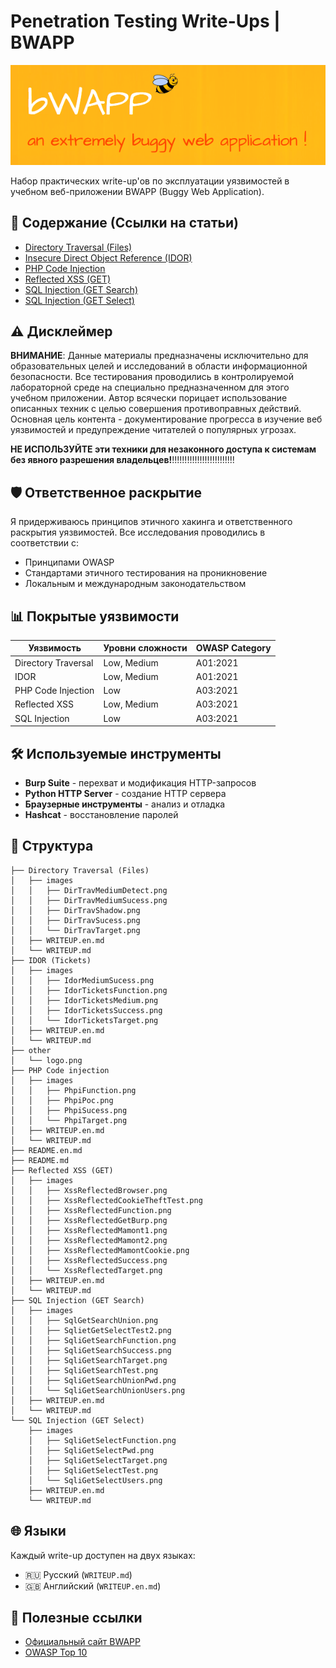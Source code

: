 # Penetration Testing Write-Ups | BWAPP

![BWAPP Logo](other/logo.png)

Набор практических write-up'ов по эксплуатации уязвимостей в учебном веб-приложении BWAPP (Buggy Web Application).

## 📁 Содержание (Ссылки на статьи)

- [Directory Traversal (Files)](Directory-Traversal-(Files)/WRITEUP.md)
- [Insecure Direct Object Reference (IDOR)](IDOR-(Tickets)/WRITEUP.md)
- [PHP Code Injection](PHP-Code-Injection/WRITEUP.md)
- [Reflected XSS (GET)](Reflected-XSS-(GET)/WRITEUP.md)
- [SQL Injection (GET Search)](SQL-Injection-(GET-Search)/WRITEUP.md)
- [SQL Injection (GET Select)](SQL-Injection-(GET-Select)/WRITEUP.md)

## ⚠️ Дисклеймер

**ВНИМАНИЕ**: Данные материалы предназначены исключительно для образовательных целей и исследований в области информационной безопасности. Все тестирования проводились в контролируемой лабораторной среде на специально предназначенном для этого учебном приложении. Автор всячески порицает использование описанных техник с целью совершения противоправных действий. Основная цель контента - документирование прогресса в изучение веб уязвимостей и предупреждение читателей о популярных угрозах.

**НЕ ИСПОЛЬЗУЙТЕ эти техники для незаконного доступа к системам без явного разрешения владельцев!**!!!!!!!!!!!!!!!!!!!!!!!!!

## 🛡️ Ответственное раскрытие

Я придерживаюсь принципов этичного хакинга и ответственного раскрытия уязвимостей. Все исследования проводились в соответствии с:

- Принципами OWASP
- Стандартами этичного тестирования на проникновение
- Локальным и международным законодательством

## 📊 Покрытые уязвимости

| Уязвимость          | Уровни сложности | OWASP Category |
| ------------------- | ---------------- | -------------- |
| Directory Traversal | Low, Medium      | A01:2021       |
| IDOR                | Low, Medium      | A01:2021       |
| PHP Code Injection  | Low              | A03:2021       |
| Reflected XSS       | Low, Medium      | A03:2021       |
| SQL Injection       | Low              | A03:2021       |

## 🛠️ Используемые инструменты

- **Burp Suite** - перехват и модификация HTTP-запросов
- **Python HTTP Server** - создание HTTP сервера
- **Браузерные инструменты** - анализ и отладка
- **Hashcat** - восстановление паролей

## 📝 Структура

```
├── Directory Traversal (Files)
│   ├── images
│   │   ├── DirTravMediumDetect.png
│   │   ├── DirTravMediumSucess.png
│   │   ├── DirTravShadow.png
│   │   ├── DirTravSucess.png
│   │   └── DirTravTarget.png
│   ├── WRITEUP.en.md
│   └── WRITEUP.md
├── IDOR (Tickets)
│   ├── images
│   │   ├── IdorMediumSucess.png
│   │   ├── IdorTicketsFunction.png
│   │   ├── IdorTicketsMedium.png
│   │   ├── IdorTicketsSuccess.png
│   │   └── IdorTicketsTarget.png
│   ├── WRITEUP.en.md
│   └── WRITEUP.md
├── other
│   └── logo.png
├── PHP Code injection
│   ├── images
│   │   ├── PhpiFunction.png
│   │   ├── PhpiPoc.png
│   │   ├── PhpiSucess.png
│   │   └── PhpiTarget.png
│   ├── WRITEUP.en.md
│   └── WRITEUP.md
├── README.en.md
├── README.md
├── Reflected XSS (GET)
│   ├── images
│   │   ├── XssReflectedBrowser.png
│   │   ├── XssReflectedCookieTheftTest.png
│   │   ├── XssReflectedFunction.png
│   │   ├── XssReflectedGetBurp.png
│   │   ├── XssReflectedMamont1.png
│   │   ├── XssReflectedMamont2.png
│   │   ├── XssReflectedMamontCookie.png
│   │   ├── XssReflectedSuccess.png
│   │   └── XssReflectedTarget.png
│   ├── WRITEUP.en.md
│   └── WRITEUP.md
├── SQL Injection (GET Search)
│   ├── images
│   │   ├── SqlGetSearchUnion.png
│   │   ├── SqlietGetSelectTest2.png
│   │   ├── SqliGetSearchFunction.png
│   │   ├── SqliGetSearchSuccess.png
│   │   ├── SqliGetSearchTarget.png
│   │   ├── SqliGetSearchTest.png
│   │   ├── SqliGetSearchUnionPwd.png
│   │   └── SqliGetSearchUnionUsers.png
│   ├── WRITEUP.en.md
│   └── WRITEUP.md
└── SQL Injection (GET Select)
    ├── images
    │   ├── SqliGetSelectFunction.png
    │   ├── SqliGetSelectPwd.png
    │   ├── SqliGetSelectTarget.png
    │   ├── SqliGetSelectTest.png
    │   └── SqliGetSelectUsers.png
    ├── WRITEUP.en.md
    └── WRITEUP.md
```

## 🌐 Языки

Каждый write-up доступен на двух языках:
- 🇷🇺 Русский (`WRITEUP.md`)
- 🇬🇧 Английский (`WRITEUP.en.md`)

## 🔗 Полезные ссылки

- [Официальный сайт BWAPP](http://www.itsecgames.com/)
- [OWASP Top 10](https://owasp.org/www-project-top-ten/)